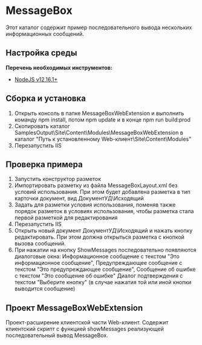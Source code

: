 ﻿# MessageBox

Этот каталог содержит пример последовательного вывода нескольких информационных сообщений.

## Настройка среды

**Перечень необходимых инструментов:** 
* [NodeJS v12.16.1+](https://nodejs.org/en/)

## Сборка и установка

1. Открыть консоль в папке MessageBoxWebExtension и выполнить команду npm install, потом  npm update и в конце npm run build:prod
2. Скопировать каталог SamplesOutput\Site\Content\Modules\MessageBoxWebExtension в каталог "Путь к установленному Web-клиент\Site\Content\Modules"
3. Перезапустить IIS

## Проверка примера

1. Запустить конструктор разметок
2. Импортировать разметку из файла MessageBoxLayout.xml без условий использования. При этом будет добавлена разметка в тип карточки документ, вид ДокументУД\Исходящий
3. Задать для разметки условия использования, поменяв также порядок разметок в условиях использования, чтобы разметка стала первой разметкой для редактирования 
4. Перезапустить IIS
5. Открыть новый документ ДокументУД\Исходящий и нажать кнопку редактировать. При этом должна открыться разметка с кнопкой вызова сообщений. 
6. При нажатии на кнопку ShowMessages последовательно появляются диалоговые окна:  Информационное сообщение с текстом "Это информационное сообщение", 
 Предупреждающее сообщение с текстом "Это предупреждающее сообщение", Сообщение об ошибке с текстом "Это сообщение об ошибке"
 Диалог подтверждения с текстом "Выберите кнопку" (в случае нажатия той или иной кнопки выводится сообщение)


## Проект MessageBoxWebExtension

Проект-расширение клиентской части Web-клиент. Содержит клиентский скрипт c функцией showMessages реализующей последовательный вывод MessageBox.
